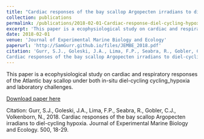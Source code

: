 ```yaml
---
title: "Cardiac responses of the bay scallop Argopecten irradians to diel-cycling hypoxia"
collection: publications
permalink: /publications/2018-02-01-Cardiac-response-diel-cycling-hypoxia
excerpt: 'This paper is a ecophysiological study on cardiac and respiratory responses of the Atlantic bay scallop (Argopecten irraidians) under both in-situ diel-cycling cycling hypoxia and laboratory challenges. Findings conclude with a conceptual model on the oxyregulatory and oxyconformity response to diel-cycling hypoxia as a summation of in-situ cardiac response, decoupled metabolic/cardaic response to laboratory challenges, and biohemical implications from literature review'
date: 2018-02-01
venue: 'Journal of Experimental Marine Biology and Ecology'
paperurl: 'http://SamGurr.github.io/files/JEMBE_2018.pdf'
citation: 'Gurr, S.J., Goleski, J.A., Lima, F.P., Seabra, R., Gobler, C.J., Volkenborn, N., 2018.
Cardiac responses of the bay scallop Argopecten irradians to diel-cycling hypoxia. Journal of Experimental Marine Biology and Ecology. 500, 18-29.'
---
```

This paper is a ecophysiological study on cardiac and respiratory responses of the Atlantic bay scallop under both in-situ diel-cycling cycling_hypoxia and laboratory challenges.

[Download paper here](http://SamGurr.github.io/files/JEMBE_2018.pdf)

Citation: Gurr, S.J., Goleski, J.A., Lima, F.P., Seabra, R., Gobler, C.J., Volkenborn, N., 2018.
Cardiac responses of the bay scallop Argopecten irradians to diel-cycling hypoxia. Journal of Experimental Marine Biology and Ecology. 500, 18-29.
